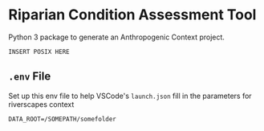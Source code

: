 # Riparian Condition Assessment Tool

Python 3 package to generate an Anthropogenic Context project.

```
INSERT POSIX HERE
```


## `.env` File

Set up this env file to help VSCode's `launch.json` fill in the parameters for riverscapes context 

```
DATA_ROOT=/SOMEPATH/somefolder
```
